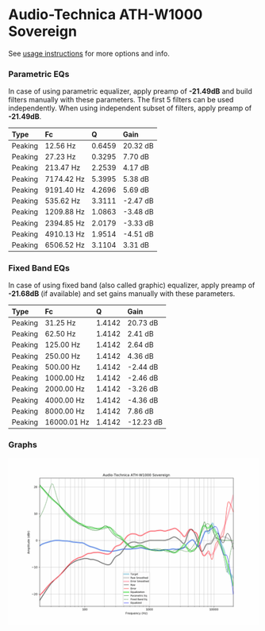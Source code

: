 # Audio-Technica ATH-W1000 Sovereign
See [usage instructions](https://github.com/jaakkopasanen/AutoEq#usage) for more options and info.

### Parametric EQs
In case of using parametric equalizer, apply preamp of **-21.49dB** and build filters manually
with these parameters. The first 5 filters can be used independently.
When using independent subset of filters, apply preamp of **-21.49dB**.

| Type    | Fc         |      Q | Gain     |
|:--------|:-----------|:-------|:---------|
| Peaking | 12.56 Hz   | 0.6459 | 20.32 dB |
| Peaking | 27.23 Hz   | 0.3295 | 7.70 dB  |
| Peaking | 213.47 Hz  | 2.2539 | 4.17 dB  |
| Peaking | 7174.42 Hz | 5.3995 | 5.38 dB  |
| Peaking | 9191.40 Hz | 4.2696 | 5.69 dB  |
| Peaking | 535.62 Hz  | 3.3111 | -2.47 dB |
| Peaking | 1209.88 Hz | 1.0863 | -3.48 dB |
| Peaking | 2394.85 Hz | 2.0179 | -3.33 dB |
| Peaking | 4910.13 Hz | 1.9514 | -4.51 dB |
| Peaking | 6506.52 Hz | 3.1104 | 3.31 dB  |

### Fixed Band EQs
In case of using fixed band (also called graphic) equalizer, apply preamp of **-21.68dB**
(if available) and set gains manually with these parameters.

| Type    | Fc          |      Q | Gain      |
|:--------|:------------|:-------|:----------|
| Peaking | 31.25 Hz    | 1.4142 | 20.73 dB  |
| Peaking | 62.50 Hz    | 1.4142 | 2.41 dB   |
| Peaking | 125.00 Hz   | 1.4142 | 2.64 dB   |
| Peaking | 250.00 Hz   | 1.4142 | 4.36 dB   |
| Peaking | 500.00 Hz   | 1.4142 | -2.44 dB  |
| Peaking | 1000.00 Hz  | 1.4142 | -2.46 dB  |
| Peaking | 2000.00 Hz  | 1.4142 | -3.26 dB  |
| Peaking | 4000.00 Hz  | 1.4142 | -4.36 dB  |
| Peaking | 8000.00 Hz  | 1.4142 | 7.86 dB   |
| Peaking | 16000.01 Hz | 1.4142 | -12.23 dB |

### Graphs
![](./Audio-Technica%20ATH-W1000%20Sovereign.png)